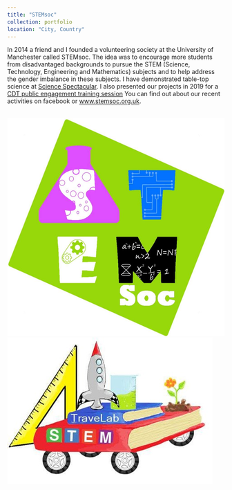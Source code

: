 ```yaml
---
title: "STEMsoc"
collection: portfolio
location: "City, Country"
---
```


In 2014 a friend and I founded a volunteering society at the University of Manchester called STEMsoc. The idea was to encourage more students from disadvantaged backgrounds to pursue the STEM (Science, Technology, Engineering and Mathematics) subjects and to help address the gender imbalance in these subjects. I have demonstrated table-top science at 
<a href="http://www.engagement.manchester.ac.uk/highlights/manchester_science_festival/science_spectacular/">Science Spectacular</a>. I also presented our projects in 2019 for a <a href="http://www.graphene-nownano.manchester.ac.uk/news-and-events/cdt-cohort-completes-public-engagement-training.htm">CDT public engagement training session</a> 
You can find out about our recent activities on facebook or www.stemsoc.org.uk. 

<br/><img src='/images/STEMsocLogo.jpg'> <img src='/images/TraveLab.jpg'>

